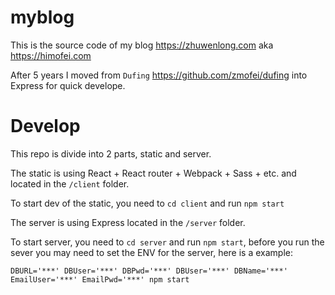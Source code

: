 # myblog

This is the source code of my blog https://zhuwenlong.com aka https://himofei.com

After 5 years I moved from `Dufing` https://github.com/zmofei/dufing into Express for quick develope.

# Develop

This repo is divide into 2 parts, static and server.

The static is using React + React router + Webpack + Sass + etc. and located in the `/client` folder.

To start dev of the static, you need to `cd client` and run `npm start`

The server is using Express located in the `/server` folder.

To start server, you need to `cd server` and run `npm start`, before you run the sever you may need to set the ENV for the server, here is a example:

```
DBURL='***' DBUser='***' DBPwd='***' DBUser='***' DBName='***' EmailUser='***' EmailPwd='***' npm start
```

